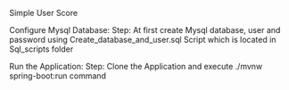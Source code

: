Simple User Score

Configure Mysql Database:
Step: At first create Mysql database, user and password using Create_database_and_user.sql Script which is located in Sql_scripts folder

Run the Application:
Step: Clone the Application and execute ./mvnw spring-boot:run command 